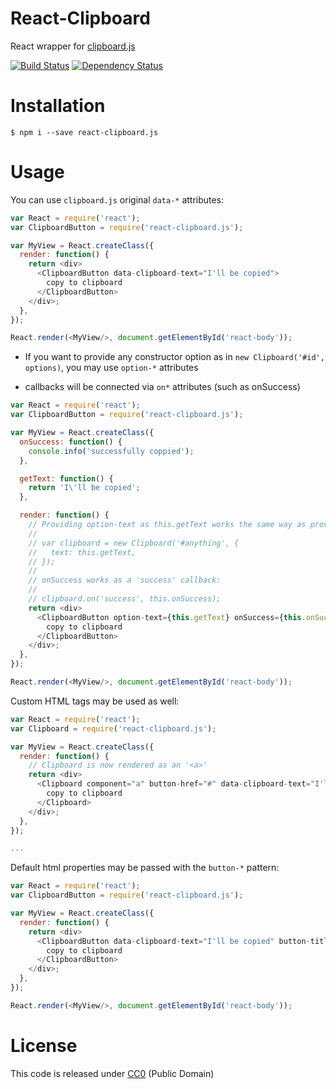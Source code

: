 # React-Clipboard

React wrapper for [clipboard.js](http://zenorocha.github.io/clipboard.js/)

[![Build
Status](https://travis-ci.org/nihey/react-clipboard.svg)](https://travis-ci.org/nihey/react-clipboard)
[![Dependency
Status](https://david-dm.org/nihey/react-clipboard.png)](https://david-dm.org/nihey/react-clipboard)

# Installation
```
$ npm i --save react-clipboard.js
```

# Usage
You can use `clipboard.js` original `data-*` attributes:
```javascript
var React = require('react');
var ClipboardButton = require('react-clipboard.js');

var MyView = React.createClass({
  render: function() {
    return <div>
      <ClipboardButton data-clipboard-text="I'll be copied">
        copy to clipboard
      </ClipboardButton>
    </div>;
  },
});

React.render(<MyView/>, document.getElementById('react-body'));
```

- If you want to provide any constructor option as in `new Clipboard('#id', options)`,
  you may use `option-*` attributes

- callbacks will be connected via `on*` attributes (such as onSuccess)
```javascript
var React = require('react');
var ClipboardButton = require('react-clipboard.js');

var MyView = React.createClass({
  onSuccess: function() {
    console.info('successfully coppied');
  },

  getText: function() {
    return 'I\'ll be copied';
  },

  render: function() {
    // Providing option-text as this.getText works the same way as providing:
    //
    // var clipboard = new Clipboard('#anything', {
    //   text: this.getText,
    // });
    //
    // onSuccess works as a 'success' callback:
    //
    // clipboard.on('success', this.onSuccess);
    return <div>
      <ClipboardButton option-text={this.getText} onSuccess={this.onSuccess}>
        copy to clipboard
      </ClipboardButton>
    </div>;
  },
});

React.render(<MyView/>, document.getElementById('react-body'));
```

Custom HTML tags may be used as well:
```javascript
var React = require('react');
var Clipboard = require('react-clipboard.js');

var MyView = React.createClass({
  render: function() {
    // Clipboard is now rendered as an '<a>'
    return <div>
      <Clipboard component="a" button-href="#" data-clipboard-text="I'll be copied">
        copy to clipboard
      </Clipboard>
    </div>;
  },
});

...
```

Default html properties may be passed with the `button-*` pattern:
```javascript
var React = require('react');
var ClipboardButton = require('react-clipboard.js');

var MyView = React.createClass({
  render: function() {
    return <div>
      <ClipboardButton data-clipboard-text="I'll be copied" button-title="I'm a tooltip">
        copy to clipboard
      </ClipboardButton>
    </div>;
  },
});

React.render(<MyView/>, document.getElementById('react-body'));
```

# License

This code is released under
[CC0](http://creativecommons.org/publicdomain/zero/1.0/) (Public Domain)
